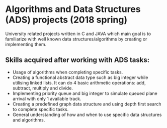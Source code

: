 # Algorithms and Data Structures (ADS) projects (2018 spring)
University related projects written in C and JAVA which main goal is to familiarize with well known data structures/algorithms by creating or implementing them.

## Skills acquired after working with ADS tasks:

- Usage of algorithms when completing specific tasks.
- Creating a functional abstract data type such as big integer while utilising linked lists. It can do 4 basic arithmetic operations: add, subtract, multiply and divide.
- Implementing priority queue and big integer to simulate queued plane arrival with only 1 available track.
- Creating a predefined graph data structure and using depth first search to complete specific tasks.
- General understanding of how and when to use specific data structures and algorithms.
